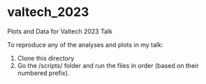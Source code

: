 # valtech_2023
Plots and Data for Valtech 2023 Talk

To reproduce any of the analyses and plots in my talk:
1) Clone this directory 
2) Go the /scripts/ folder and run the files in order (based on their numbered prefix).  
